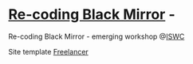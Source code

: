 # [Re-coding Black Mirror](https://kmitd.github.io/recoding-black-mirror) - 

Re-coding Black Mirror - emerging workshop @[ISWC](https://iswc2017.semanticweb.org/) 

Site template [Freelancer](http://startbootstrap.com/template-overviews/freelancer/)

